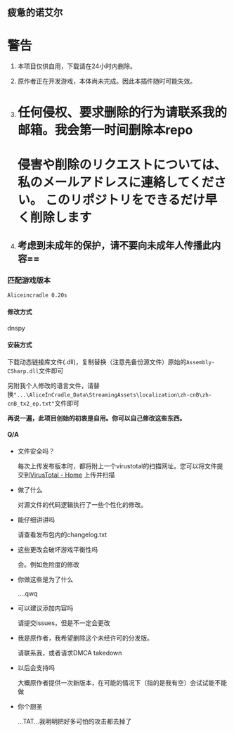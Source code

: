 ## 疲惫的诺艾尔

# 警告

1. 本项目仅供自用，下载请在24小时内删除。

2. 原作者正在开发游戏，本体尚未完成。因此本插件随时可能失效。

3. # **任何侵权、要求删除的行为请联系我的邮箱。我会第一时间删除本repo**

   # **侵害や削除のリクエストについては、私のメールアドレスに連絡してください。 このリポジトリをできるだけ早く削除します**

4. ## 考虑到未成年的保护，请不要向未成年人传播此内容==

### 匹配游戏版本

`Aliceincradle 0.20s`

#### 修改方式

dnspy

#### 安装方式

下载动态链接库文件(.dll)，复制替换（注意先备份源文件）原始的`Assembly-CSharp.dll`文件即可

另附我个人修改的语言文件，请替换`"...\AliceInCradle_Data\StreamingAssets\localization\zh-cnB\zh-cnB_tx2_ep.txt"`文件即可

**再说一遍，此项目创始的初衷是自用。你可以自己修改这些东西。**

#### Q/A

* 文件安全吗？

  每次上传发布版本时，都将附上一个virustotal的扫描网址。您可以将文件提交到[VirusTotal - Home](https://www.virustotal.com/gui/home/upload) 上传并扫描

* 做了什么

  对源文件的代码逻辑执行了一些个性化的修改。

* 能仔细讲讲吗

  请查看发布包内的changelog.txt

* 这些更改会破坏游戏平衡性吗

  会。例如危险度的修改

* 你做这些是为了什么

  ....qwq

* 可以建议添加内容吗

  请提交issues，但是不一定会更改

* 我是原作者，我希望删除这个未经许可的分发版。

  请联系我，或者请求DMCA takedown

* 以后会支持吗

  大概原作者提供一次新版本，在可能的情况下（指的是我有空）会试试能不能做

* 你个厨圣

  ...TAT...我明明把好多可怕的攻击都去掉了

